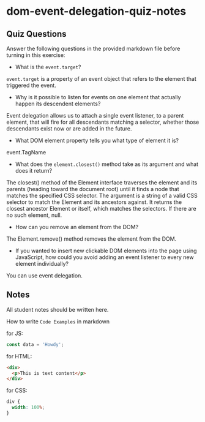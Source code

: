 # dom-event-delegation-quiz-notes

## Quiz Questions

Answer the following questions in the provided markdown file before turning in this exercise:

- What is the `event.target`?

`event.target` is a property of an event object that refers to the element that triggered the event.

- Why is it possible to listen for events on one element that actually happen its descendent elements?

Event delegation allows us to attach a single event listener, to a parent element, that will fire for all descendants matching a selector, whether those descendants exist now or are added in the future.

- What DOM element property tells you what type of element it is?

event.TagName

- What does the `element.closest()` method take as its argument and what does it return?

The closest() method of the Element interface traverses the element and its parents (heading toward the document root) until it finds a node that matches the specified CSS selector. The argument is a string of a valid CSS selector to match the Element and its ancestors against. It returns the closest ancestor Element or itself, which matches the selectors. If there are no such element, null.

- How can you remove an element from the DOM?

The Element.remove() method removes the element from the DOM.

- If you wanted to insert new clickable DOM elements into the page using JavaScript, how could you avoid adding an event listener to every new element individually?

You can use event delegation.

## Notes

All student notes should be written here.

How to write `Code Examples` in markdown

for JS:

```javascript
const data = 'Howdy';
```

for HTML:

```html
<div>
  <p>This is text content</p>
</div>
```

for CSS:

```css
div {
  width: 100%;
}
```
